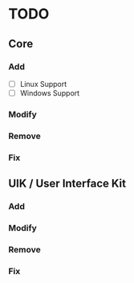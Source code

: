 # TODO


## Core

### Add

- [ ] Linux Support
- [ ] Windows Support

### Modify

### Remove

### Fix

## UIK / User Interface Kit

### Add

### Modify

### Remove

### Fix